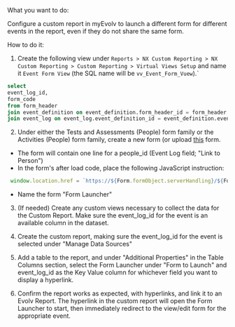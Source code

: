 What you want to do:

Configure a custom report in myEvolv to launch a different form for different events in the report, even if they do not share the same form.

How to do it:

1. Create the following view under `Reports > NX Custom Reporting > NX Custom Reporting > Custom Reporting > Virtual Views Setup` and name it `Event Form View` (the SQL name will be `vv_Event_Form_Vuew`).`

```sql
select
event_log_id,
form_code
from form_header
join event_definition on event_definition.form_header_id = form_header.form_header_id
join event_log on event_log.event_definition_id = event_definition.event_definition_id
```

2. Under either the Tests and Assessments (People) form family or the Activities (People) form family, create a new form (or upload [this](https://github.com/myEvolv-Development-Community/myEvolvCode/blob/main/Form%20Design/Exports/Form%20Launcher.json) form.
- The form will contain one line for a people_id (Event Log field; "Link to Person")
- In the form's after load code, place the following JavaScript instruction: 
```js
 window.location.href = `https://${Form.formObject.serverHandling}/${Form.formObject.FormProgramXB}?form_header_id=${getDataValue("vv_event_form_view", "event_log_id", keyValue, "form_code")}&parent_value=${parentValue}&key_value=${keyValue}&is_add_allowed=false&is_edit_allowed=false&is_delete_allowed=false&mode=VIEW&isCompleteScheduledEvent=false#!`
```
- Name the form "Form Launcher"

3. (If needed) Create any custom views necessary to collect the data for the Custom Report. Make sure the event_log_id for the event is an available column in the dataset.

4. Create the custom report, making sure the event_log_id for the event is selected under "Manage Data Sources"
5. Add a table to the report, and under "Additional Properties" in the Table Columns section, select the Form Launcher under "Form to Launch" and event_log_id as the Key Value column for whichever field you want to display a hyperlink.
6. Confirm the report works as expected, with hyperlinks, and link it to an Evolv Report. The hyperlink in the custom report will open the Form Launcher to start, then immediately redirect to the view/edit form for the appropriate event.



